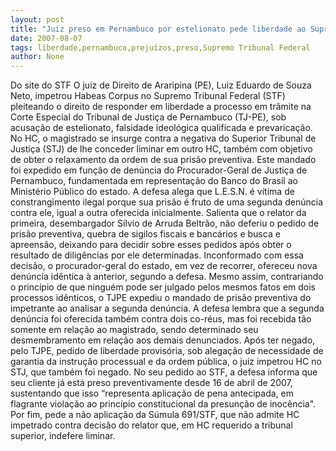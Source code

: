 ```yaml
---
layout: post
title: "Juiz preso em Pernambuco por estelionato pede liberdade ao Supremo Tribunal Federal"
date: 2007-08-07
tags: liberdade,pernambuco,prejuízos,preso,Supremo Tribunal Federal
author: None
---
```

Do site do STF
O juiz de Direito de Araripina (PE), Luiz Eduardo de Souza Neto, impetrou Habeas Corpus no Supremo Tribunal Federal (STF) pleiteando o direito de responder em liberdade a processo em tr&acirc;mite na Corte Especial do Tribunal de Justi&ccedil;a de Pernambuco (TJ-PE), sob acusa&ccedil;&atilde;o de estelionato, falsidade ideol&oacute;gica qualificada e prevarica&ccedil;&atilde;o. 
No HC, o magistrado se insurge contra a negativa do Superior Tribunal de Justi&ccedil;a (STJ) de lhe conceder liminar em outro HC, tamb&eacute;m com objetivo de obter o relaxamento da ordem de sua pris&atilde;o preventiva. Este mandado foi expedido em fun&ccedil;&atilde;o de den&uacute;ncia do Procurador-Geral de Justi&ccedil;a de Pernambuco, fundamentada em representa&ccedil;&atilde;o do Banco do Brasil ao Minist&eacute;rio P&uacute;blico do estado.
A defesa alega que L.E.S.N. &eacute; v&iacute;tima de constrangimento ilegal porque sua pris&atilde;o &eacute; fruto de uma segunda den&uacute;ncia contra ele, igual a outra oferecida inicialmente. Salienta que o relator da primeira, desembargador S&iacute;lvio de Arruda Beltr&atilde;o, n&atilde;o deferiu o pedido de pris&atilde;o preventiva, quebra de sigilos fiscais e banc&aacute;rios e busca e apreens&atilde;o, deixando para decidir sobre esses pedidos ap&oacute;s obter o resultado de dilig&ecirc;ncias por ele determinadas. 
Inconformado com essa decis&atilde;o, o procurador-geral do estado, em vez de recorrer, ofereceu nova den&uacute;ncia id&ecirc;ntica &agrave; anterior, segundo a defesa. Mesmo assim, contrariando o princ&iacute;pio de que ningu&eacute;m pode ser julgado pelos mesmos fatos em dois processos id&ecirc;nticos, o TJPE expediu o mandado de pris&atilde;o preventiva do impetrante ao analisar a segunda den&uacute;ncia.
A defesa lembra que a segunda den&uacute;ncia foi oferecida tamb&eacute;m contra dois co-r&eacute;us, mas foi recebida t&atilde;o somente em rela&ccedil;&atilde;o ao magistrado, sendo determinado seu desmembramento em rela&ccedil;&atilde;o aos demais denunciados. Ap&oacute;s ter negado, pelo TJPE, pedido de liberdade provis&oacute;ria, sob alega&ccedil;&atilde;o de necessidade de garantia da instru&ccedil;&atilde;o processual e da ordem p&uacute;blica, o juiz impetrou HC no STJ, que tamb&eacute;m foi negado.
No seu pedido ao STF, a defesa informa que seu cliente j&aacute; est&aacute; preso preventivamente desde 16 de abril de 2007, sustentando que isso &ldquo;representa aplica&ccedil;&atilde;o de pena antecipada, em flagrante viola&ccedil;&atilde;o ao princ&iacute;pio constitucional da presun&ccedil;&atilde;o de inoc&ecirc;ncia&quot;.&nbsp; Por fim, pede a n&atilde;o aplica&ccedil;&atilde;o da S&uacute;mula 691/STF, que n&atilde;o admite HC impetrado contra decis&atilde;o do relator que, em HC requerido a tribunal superior, indefere liminar.
 